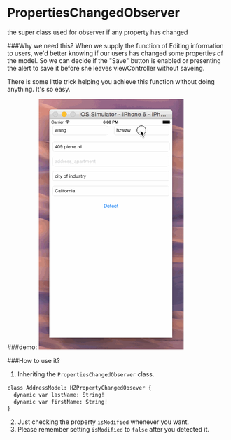 # PropertiesChangedObserver
the super class used for observer if any property has changed

###Why we need this?
When we supply the function of Editing information to users, we'd better knowing if our users has changed some properties of the model. So we can decide if the "Save" button is enabled or presenting the alert to save it before she leaves viewController without saveing.  

There is some little trick helping you achieve this function without doing anything. It's so easy.

###demo:
![alt tag](https://github.com/hzwzw/PropertiesChangedObserver/blob/master/doc/demo.gif)

###How to use it?
1. Inheriting the `PropertiesChangedObserver` class.
````
class AddressModel: HZPropertyChangedObsever {
  dynamic var lastName: String!
  dynamic var firstName: String!
}
````
2. Just checking the property `isModified` whenever you want.
3. Please remember setting `isModified` to `false` after you detected it.


